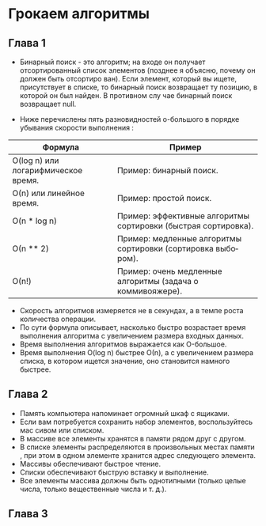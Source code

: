 # Грокаем алгоритмы

## Глава 1

* Бинарный поиск - это алгоритм; на входе он получает отсортированный
список элементов (позднее я объясню, почему он должен быть отсортиро­
ван). Если элемент, который вы ищете, присутствует в списке, то бинарный
поиск возвращает ту позицию, в которой он был найден. В противном слу­
чае бинарный поиск возвращает null.

* Ниже перечислены пять разновидностей о-большого в порядке убывания скорости выполнения :

| Формула                             | Пример                                                         |
| ----------------------------------- | -------------------------------------------------------------- |
| O(log n) или логарифмическое время. | Пример: бинарный поиск.                                        |
| О(n) или линейное время.            | Пример: простой поиск.                                         |
| O(n * log n)                        | Пример: эффективные алгоритмы сортировки (быстрая сортировка). |
| О(n ** 2)                           | Пример: медленные алгоритмы сортировки (сортировка выбо­ром).  |
| О(n!)                               | Пример: очень медленные алгоритмы (задача о коммивояжере).     |

* Скорость алгоритмов измеряется не в секундах, а в темпе роста количества операции.
* По сути формула описывает, насколько быстро возрастает время выпол­нения алгоритма с увеличением размера входных данных.
* Время выполнения алгоритмов выражается как O-большое.
* Время выполнения O(log n) быстрее О(n), а с увеличением размера списка, в котором ищется значение, оно становится намного быстрее.

## Глава 2

* Память компьютера напоминает огромный шкаф с ящиками.
* Если вам потребуется сохранить набор элементов, воспользуйтесь мас­
сивом или списком.
* В массиве все элементы хранятся в памяти рядом друг с другом.
* В списке элементы распределяются в произвольных местах памяти , при
этом в одном элементе хранится адрес следующего элемента.
* Массивы обеспечивают быстрое чтение.
* Списки обеспечивают быструю вставку и выполнение.
* Все элементы массива должны быть однотипными (только целые числа,
только вещественные числа и т. д.).

## Глава 3

